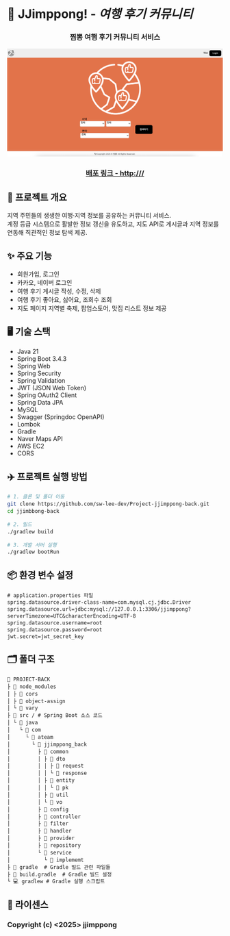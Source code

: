 # 📌 JJimppong! - *여행 후기 커뮤니티*
<div align="center">
<h3>찜뽕 여행 후기 커뮤니티 서비스</h3>
</div>

![alt text](README.png)

<div align="center">
<h3><a href="http://13.124.81.10:3000/" target="_blank">배포 링크 - http:///</a></h3></div>


## 📖 프로젝트 개요
지역 주민들의 생생한 여행·지역 정보를 공유하는 커뮤니티 서비스.  
계정 등급 시스템으로 활발한 정보 갱신을 유도하고, 지도 API로 게시글과 지역 정보를 연동해 직관적인 정보 탐색 제공.

## ✨ 주요 기능
- 회원가입, 로그인
- 카카오, 네이버 로그인
- 여행 후기 게시글 작성, 수정, 삭제
- 여행 후기 좋아요, 싫어요, 조회수 조회
- 지도 페이지 지역별 축제, 팝업스토어, 맛집 리스트 정보 제공

## 🖥️ 기술 스택
- Java 21
- Spring Boot 3.4.3
- Spring Web
- Spring Security
- Spring Validation
- JWT (JSON Web Token)
- Spring OAuth2 Client
- Spring Data JPA
- MySQL
- Swagger (Springdoc OpenAPI)
- Lombok
- Gradle
- Naver Maps API
- AWS EC2
- CORS


## ✈️ 프로젝트 실행 방법
```bash
# 1. 클론 및 폴더 이동
git clone https://github.com/sw-lee-dev/Project-jjimppong-back.git
cd jjimbbong-back
```
```bash
# 2. 빌드
./gradlew build
```
```bash
# 3. 개발 서버 실행
./gradlew bootRun
```

## 📦 환경 변수 설정
```properties
# application.properties 파일
spring.datasource.driver-class-name=com.mysql.cj.jdbc.Driver
spring.datasource.url=jdbc:mysql://127.0.0.1:3306/jjimppong?serverTimezone=UTC&characterEncoding=UTF-8
spring.datasource.username=root
spring.datasource.password=root
jwt.secret=jwt_secret_key
```

## 🗂️ 폴더 구조
```md
📂 PROJECT-BACK  
├ 📂 node_modules  
│ ├ 📂 cors  
│ ├ 📂 object-assign  
│ └ 📂 vary  
├ 📂 src / # Spring Boot 소스 코드  
│ └ 📂 java  
│   └ 📂 com  
│     └ 📂 ateam  
│       └ 📂 jjimppong_back  
│         ├ 📂 common  
│         │ ├ 📂 dto  
│         │ │ ├ 📂 request  
│         │ │ └ 📂 response  
│         │ ├ 📂 entity  
│         │ │ └ 📂 pk  
│         │ ├ 📂 util  
│         │ └ 📂 vo  
│         ├ 📂 config  
│         ├ 📂 controller  
│         ├ 📂 filter  
│         ├ 📂 handler  
│         ├ 📂 provider  
│         ├ 📂 repository  
│         └ 📂 service  
│           └ 📂 implememt  
├ 📂 gradle  # Gradle 빌드 관련 파일들  
├ 📄 build.gradle  # Gradle 빌드 설정   
└ 💻 gradlew # Gradle 실행 스크립트  
```

## 📄 라이센스
### Copyright (c) <2025> jjimppong